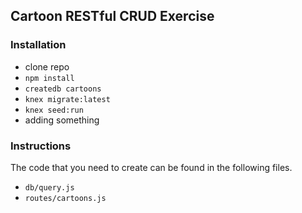## Cartoon RESTful CRUD Exercise

### Installation

- clone repo
- `npm install`
- `createdb cartoons`
- `knex migrate:latest`
- `knex seed:run`
- adding something

### Instructions

The code that you need to create can be found in the following files.

* `db/query.js`
* `routes/cartoons.js`
